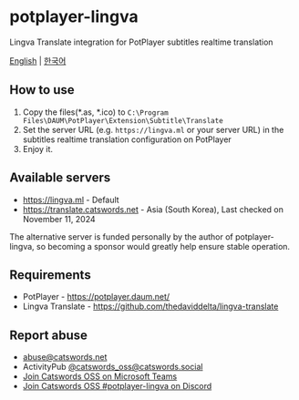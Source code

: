 # potplayer-lingva
Lingva Translate integration for PotPlayer subtitles realtime translation

[English](README.md) | [한국어](README_KO.md)

## How to use
1. Copy the files(*.as, *.ico) to `C:\Program Files\DAUM\PotPlayer\Extension\Subtitle\Translate`
2. Set the server URL (e.g. `https://lingva.ml` or your server URL) in the subtitles realtime translation configuration on PotPlayer
3. Enjoy it.

## Available servers
- https://lingva.ml - Default
- https://translate.catswords.net - Asia (South Korea), Last checked on November 11, 2024

The alternative server is funded personally by the author of potplayer-lingva, so becoming a sponsor would greatly help ensure stable operation.

## Requirements
- PotPlayer - https://potplayer.daum.net/
- Lingva Translate - https://github.com/thedaviddelta/lingva-translate

## Report abuse
- abuse@catswords.net
- ActivityPub [@catswords_oss@catswords.social](https://catswords.social/@catswords_oss)
- [Join Catswords OSS on Microsoft Teams](https://teams.live.com/l/community/FEACHncAhq8ldnojAI)
- [Join Catswords OSS #potplayer-lingva on Discord](https://discord.gg/zmQW5MtjcC)
